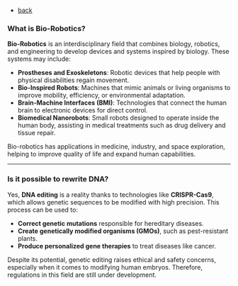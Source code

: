 - [back](https://github.com/0joseDark/my-programming-language/blob/main/doc-en/README-en.md)
### What is Bio-Robotics?  
**Bio-Robotics** is an interdisciplinary field that combines biology, robotics, and engineering to develop devices and systems inspired by biology. These systems may include:  

- **Prostheses and Exoskeletons**: Robotic devices that help people with physical disabilities regain movement.  
- **Bio-Inspired Robots**: Machines that mimic animals or living organisms to improve mobility, efficiency, or environmental adaptation.  
- **Brain-Machine Interfaces (BMI)**: Technologies that connect the human brain to electronic devices for direct control.  
- **Biomedical Nanorobots**: Small robots designed to operate inside the human body, assisting in medical treatments such as drug delivery and tissue repair.  

Bio-robotics has applications in medicine, industry, and space exploration, helping to improve quality of life and expand human capabilities.  

---  

### Is it possible to rewrite DNA?  
Yes, **DNA editing** is a reality thanks to technologies like **CRISPR-Cas9**, which allows genetic sequences to be modified with high precision. This process can be used to:  

- **Correct genetic mutations** responsible for hereditary diseases.  
- **Create genetically modified organisms (GMOs)**, such as pest-resistant plants.  
- **Produce personalized gene therapies** to treat diseases like cancer.  

Despite its potential, genetic editing raises ethical and safety concerns, especially when it comes to modifying human embryos. Therefore, regulations in this field are still under development.  
